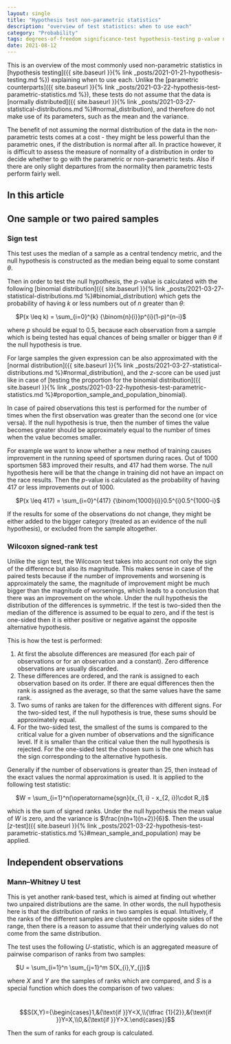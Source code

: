 ```yaml
---
layout: single
title: "Hypothesis test non-parametric statistics"
description: "overview of test statistics: when to use each"
category: "Probability"
tags: degrees-of-freedom significance-test hypothesis-testing p-value normal-distribution binomial-distribution median sign-test Wilcoxon-signed-rank-test rank Mann–Whitney-U-test U-statistic
date: 2021-08-12
---
```


This is an overview of the most commonly used non-parametric statistics in [hypothesis testing]({{ site.baseurl }}{% link _posts/2021-01-21-hypothesis-testing.md %}) explaining when to use each. Unlike the [parametric counterparts]({{ site.baseurl }}{% link _posts/2021-03-22-hypothesis-test-parametric-statistics.md %}), these tests do not assume that the data is [normally distributed]({{ site.baseurl }}{% link _posts/2021-03-27-statistical-distributions.md %}#normal_distribution), and therefore do not make use of its parameters, such as the mean and the variance.

The benefit of not assuming the normal distribution of the data in the non-parametric tests comes at a cost - they might be less powerful than the parametric ones, if the distribution is normal after all. In practice however, it is difficult to assess the measure of normality of a distribution in order to decide whether to go with the parametric or non-parametric tests. Also if there are only slight departures from the normality then parametric tests perform fairly well.

## In this article

## One sample or two paired samples

### Sign test

This test uses the median of a sample as a central tendency metric, and the null hypothesis is constructed as the median being equal to some constant $\theta$.

Then in order to test the null hypothesis, the $p$-value is calculated with the following [binomial distribution]({{ site.baseurl }}{% link _posts/2021-03-27-statistical-distributions.md %}#binomial_distribution) which gets the probability of having $k$ or less numbers out of $n$ greater than $\theta$:  

&nbsp;&nbsp;&nbsp;&nbsp;
$P(x \leq k) = \sum_{i=0}^{k} {\binom{n}{i}}p^{i}(1-p)^{n-i}$

where $p$ should be equal to 0.5, because each observation from a sample which is being tested has equal chances of being smaller or bigger than $\theta$ if the null hypothesis is true.

For large samples the given expression can be also approximated with the [normal distribution]({{ site.baseurl }}{% link _posts/2021-03-27-statistical-distributions.md %}#normal_distribution), and the $z$-score can be used just like in case of [testing the proportion for the binomial distribution]({{ site.baseurl }}{% link _posts/2021-03-22-hypothesis-test-parametric-statistics.md %}#proportion_sample_and_population_binomial).

In case of paired observations this test is performed for the number of times when the first observation was greater than the second one (or vice versa). If the null hypothesis is true, then the number of times the value becomes greater should be approximately equal to the number of times when the value becomes smaller.

For example we want to know whether a new method of training causes improvement in the running speed of sportsmen during races. Out of 1000 sportsmen 583 improved their results, and 417 had them worse. The null hypothesis here will be that the change in training did not have an impact on the race results. Then the $p$-value is calculated as the probability of having 417 or less improvements out of 1000.

&nbsp;&nbsp;&nbsp;&nbsp;
$P(x \leq 417) = \sum_{i=0}^{417} {\binom{1000}{i}}0.5^{i}0.5^{1000-i}$

If the results for some of the observations do not change, they might be either added to the bigger category (treated as an evidence of the null hypothesis), or excluded from the sample altogether.

### Wilcoxon signed-rank test

Unlike the sign test, the Wilcoxon test takes into account not only the sign of the difference but also its magnitude. This makes sense in case of the paired tests because if the number of improvements and worsening is approximately the same, the magnitude of improvement might be much bigger than the magnitude of worsenings, which leads to a conclusion that there was an improvement on the whole. Under the null hypothesis the distribution of the differences is symmetric. If the test is two-sided then the median of the difference is assumed to be equal to zero, and if the test is one-sided then it is either positive or negative against the opposite alternative hypothesis.

This is how the test is performed:

1. At first the absolute differences are measured (for each pair of observations or for an observation and a constant). Zero difference observations are usually discarded.
2. These differences are ordered, and the rank is assigned to each observation based on its order. If there are equal differences then the rank is assigned as the average, so that the same values have the same rank.
3. Two sums of ranks are taken for the differences with different signs. For the two-sided test, if the null hypothesis is true, these sums should be approximately equal.
4. For the two-sided test, the smallest of the sums is compared to the critical value for a given number of observations and the significance level. If it is smaller than the critical value then the null hypothesis is rejected. For the one-sided test the chosen sum is the one which has the sign corresponding to the alternative hypothesis.

Generally if the number of observations is greater than 25, then instead of the exact values the normal approximation is used. It is applied to the following test statistic:

&nbsp;&nbsp;&nbsp;&nbsp;
$W = \sum_{i=1}^n(\operatorname{sgn}(x_{1, i} - x_{2, i})\cdot R_i)$

which is the sum of signed ranks. Under the null hypothesis the mean value of $W$ is zero, and the variance is $\frac{n(n+1)(n+2)}{6}$. Then the usual [$z$-test]({{ site.baseurl }}{% link _posts/2021-03-22-hypothesis-test-parametric-statistics.md %}#mean_sample_and_population) may be applied.

## Independent observations

### Mann–Whitney U test

This is yet another rank-based test, which is aimed at finding out whether two unpaired distributions are the same. In other words, the null hypothesis here is that the distribution of ranks in two samples is equal. Intuitively, if the ranks of the different samples are clustered on the opposite sides of the range, then there is a reason to assume that their underlying values do not come from the same distribution.

The test uses the following $U$-statistic, which is an aggregated measure of pairwise comparison of ranks from two samples:

&nbsp;&nbsp;&nbsp;&nbsp;
$U = \sum_{i=1}^n \sum_{j=1}^m S(X_{i},Y_{j})$

where $X$ and $Y$ are the samples of ranks which are compared, and $S$ is a special function which does the comparison of two values:

&nbsp;&nbsp;&nbsp;&nbsp;
$$S(X,Y)={\begin{cases}1,&{\text{if }}Y<X,\\{\tfrac {1}{2}},&{\text{if }}Y=X,\\0,&{\text{if }}Y>X.\end{cases}}$$

Then the sum of ranks for each group is calculated.